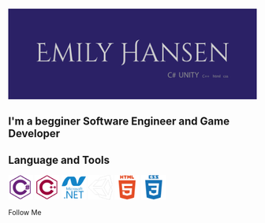 [![Header](https://github.com/EmilyHansenA/EmilyHansenA/blob/main/Assets/Preview.png)](https://youtube.com/playlist?list=PLHlE5HA4L6l1KzkDrNnS-ErOyGzNYDdJj)

## I'm a begginer Software Engineer and Game Developer

## Language and Tools

<div>
<img src="https://github.com/devicons/devicon/blob/master/icons/csharp/csharp-line.svg" title="C#" **alt="C#" width="50" height="50"/> 
<img src="https://github.com/devicons/devicon/blob/master/icons/cplusplus/cplusplus-line.svg" title="C++" **alt="C++" width="50" height="50"/> 
<img src="https://github.com/devicons/devicon/blob/master/icons/dot-net/dot-net-plain-wordmark.svg" title="DotNet" **alt="DotNet" width="50" height="50"/>
<img src="https://github.com/EmilyHansenA/EmilyHansenA/blob/main/Assets/Unity.png" title="Unity" **alt="Unity" width="50" height="50"/>
<img src="https://github.com/devicons/devicon/blob/master/icons/html5/html5-plain-wordmark.svg" title="Html5" **alt="Html5" width="50" height="50"/>
<img src="https://github.com/devicons/devicon/blob/master/icons/css3/css3-plain-wordmark.svg" title="Css" **alt="Css" width="50" height="50"/>
</div>

Follow Me